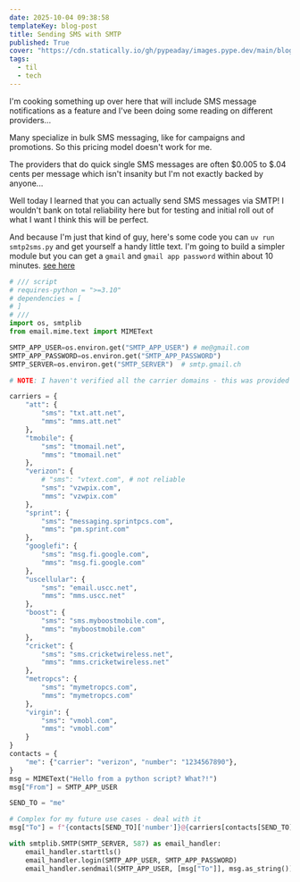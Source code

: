 ```yaml
---
date: 2025-10-04 09:38:58
templateKey: blog-post
title: Sending SMS with SMTP
published: True
cover: "https://cdn.statically.io/gh/pypeaday/images.pype.dev/main/blog-media/20251004145127_fd0149da.png"
tags:
  - til
  - tech
---
```


I'm cooking something up over here that will include SMS message notifications
as a feature and I've been doing some reading on different providers...

Many specialize in bulk SMS messaging, like for campaigns and promotions. So
this pricing model doesn't work for me.

The providers that do quick single SMS messages are often $0.005 to $.04 cents
per message which isn't insanity but I'm not exactly backed by anyone...

Well today I learned that you can actually send SMS messages via SMTP! I
wouldn't bank on total reliability here but for testing and initial roll out of
what I want I think this will be perfect.

And because I'm just that kind of guy, here's some code you can `uv run
smtp2sms.py` and get yourself a handy little text. I'm going to build a simpler
module but you can get a `gmail` and `gmail app password` within about 10
minutes. [see here](https://support.google.com/mail/answer/185833?hl=en)

```python
# /// script
# requires-python = ">=3.10"
# dependencies = [
# ]
# ///
import os, smtplib
from email.mime.text import MIMEText

SMTP_APP_USER=os.environ.get("SMTP_APP_USER") # me@gmail.com
SMTP_APP_PASSWORD=os.environ.get("SMTP_APP_PASSWORD")
SMTP_SERVER=os.environ.get("SMTP_SERVER")  # smtp.gmail.ch

# NOTE: I haven't verified all the carrier domains - this was provided by ChatGPT

carriers = {
    "att": {
        "sms": "txt.att.net",
        "mms": "mms.att.net"
    },
    "tmobile": {
        "sms": "tmomail.net",
        "mms": "tmomail.net"
    },
    "verizon": {
        # "sms": "vtext.com", # not reliable
        "sms": "vzwpix.com",
        "mms": "vzwpix.com"
    },
    "sprint": {
        "sms": "messaging.sprintpcs.com",
        "mms": "pm.sprint.com"
    },
    "googlefi": {
        "sms": "msg.fi.google.com",
        "mms": "msg.fi.google.com"
    },
    "uscellular": {
        "sms": "email.uscc.net",
        "mms": "mms.uscc.net"
    },
    "boost": {
        "sms": "sms.myboostmobile.com",
        "mms": "myboostmobile.com"
    },
    "cricket": {
        "sms": "sms.cricketwireless.net",
        "mms": "mms.cricketwireless.net"
    },
    "metropcs": {
        "sms": "mymetropcs.com",
        "mms": "mymetropcs.com"
    },
    "virgin": {
        "sms": "vmobl.com",
        "mms": "vmobl.com"
    }
}
contacts = {
    "me": {"carrier": "verizon", "number": "1234567890"},
}
msg = MIMEText("Hello from a python script? What?!")
msg["From"] = SMTP_APP_USER

SEND_TO = "me"

# Complex for my future use cases - deal with it
msg["To"] = f"{contacts[SEND_TO]['number']}@{carriers[contacts[SEND_TO]['carrier']]['sms']}"

with smtplib.SMTP(SMTP_SERVER, 587) as email_handler:
    email_handler.starttls()
    email_handler.login(SMTP_APP_USER, SMTP_APP_PASSWORD)
    email_handler.sendmail(SMTP_APP_USER, [msg["To"]], msg.as_string())

```
